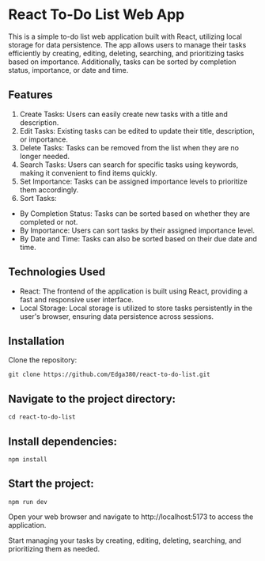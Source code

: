 # React To-Do List Web App

This is a simple to-do list web application built with React, utilizing local storage for data persistence. The app allows users to manage their tasks efficiently by creating, editing, deleting, searching, and prioritizing tasks based on importance. Additionally, tasks can be sorted by completion status, importance, or date and time.

## Features

1. Create Tasks: Users can easily create new tasks with a title and description.
2. Edit Tasks: Existing tasks can be edited to update their title, description, or importance.
3. Delete Tasks: Tasks can be removed from the list when they are no longer needed.
4. Search Tasks: Users can search for specific tasks using keywords, making it convenient to find items quickly.
5. Set Importance: Tasks can be assigned importance levels to prioritize them accordingly.
6. Sort Tasks:

- By Completion Status: Tasks can be sorted based on whether they are completed or not.
- By Importance: Users can sort tasks by their assigned importance level.
- By Date and Time: Tasks can also be sorted based on their due date and time.

## Technologies Used

- React: The frontend of the application is built using React, providing a fast and responsive user interface.
- Local Storage: Local storage is utilized to store tasks persistently in the user's browser, ensuring data persistence across sessions.

## Installation

Clone the repository:

```
git clone https://github.com/Edga380/react-to-do-list.git
```

## Navigate to the project directory:

```
cd react-to-do-list
```

## Install dependencies:

```
npm install
```

## Start the project:

```
npm run dev
```

Open your web browser and navigate to http://localhost:5173 to access the application.

Start managing your tasks by creating, editing, deleting, searching, and prioritizing them as needed.
